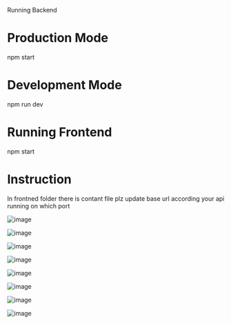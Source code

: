 Running Backend

# Production Mode
npm start

# Development Mode
npm run dev

# Running Frontend
npm start

# Instruction
In frontned folder there is contant file plz update base url according your api running on which port

![image](https://github.com/VirendraArekar/interview-assignment-todo-app/assets/27573632/67cb1aac-3c0c-4f1c-8b37-f1b265919462)

![image](https://github.com/VirendraArekar/interview-assignment-todo-app/assets/27573632/d1ec974a-3819-407a-a0d3-db85a3749c0c)

![image](https://github.com/VirendraArekar/interview-assignment-todo-app/assets/27573632/df04c6d2-da96-4ab4-b75f-e7bd093a719f)

![image](https://github.com/VirendraArekar/interview-assignment-todo-app/assets/27573632/c009f984-ad5d-471a-8b85-88f0efc8869f)

![image](https://github.com/VirendraArekar/interview-assignment-todo-app/assets/27573632/680249c4-513e-4c29-b441-b370bdc1f16f)

![image](https://github.com/VirendraArekar/interview-assignment-todo-app/assets/27573632/cec9c90e-4726-4c0b-a374-f9c83b2f9576)

![image](https://github.com/VirendraArekar/interview-assignment-todo-app/assets/27573632/99453af7-38a2-4ebf-a2c4-bfc55395b143)

![image](https://github.com/VirendraArekar/interview-assignment-todo-app/assets/27573632/623b2e98-b5c8-4b23-aadf-724f8704ccf5)








